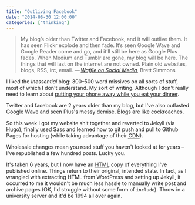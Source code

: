 ```yaml
---
title: "Outliving Facebook"
date: "2014-08-30 12:00:00"
categories: ["thinking"]
---
```



>My blog’s older than Twitter and Facebook, and it will outlive them. It has seen Flickr explode and then fade. It’s seen Google Wave and Google Reader come and go, and it’ll still be here as Google Plus fades. When Medium and Tumblr are gone, my blog will be here. The things that will last on the internet are not owned. Plain old websites, blogs, RSS, irc, email. &#8212;&thinsp;<cite><a href="https://inessential.com/2014/08/27/waffle_on_social_media">Waffle on Social Media</a></cite>, Brett Simmons

I liked the <cite>Inessential</cite> blog: 300&#8211;500 word missives on all sorts of stuff, most of which I don't understand. My sort of writing. Although I don't really need to learn about <a href="https://inessential.com/2014/08/29/on_taking_breaks">putting your phone away while you eat your dinner</a>.

Twitter and facebook are 2 years older than my blog, but I've also outlasted Google Wave and seen Plus's messy demise. Blogs are like cockroaches.

So this week I got my website shit together and reverted to Jekyll (via <a href="https://hugo.spf13.com/">Hugo</a>), finally used Sass and learned how to git push and pull to Github Pages for hosting (while taking advantage of their <abbr title="Content Delivery Network">CDN</abbr>).

Wholesale changes mean you read stuff you haven't looked at for years &#8211; I've republished a few hundred posts. Lucky you.

It's taken 6 years, but I now have an <abbr title="HyperText Markup Language">HTML</abbr> copy of everything I've published online. Things return to their original, intended state. In fact, as I wrangled with extracting HTML from WordPress and setting up Jekyll, it occurred to me it wouldn't be much less hassle to manually write post and archive pages (OK, I'd struggle without some form of `include`). Throw in a university server and it'd be 1994 all over again.
